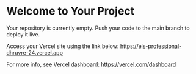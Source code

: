 # Welcome to Your Project

Your repository is currently empty. Push your code to the main branch to deploy it live.

Access your Vercel site using the link below:
https://els-professional-dhruvre-24.vercel.app

For more info, see Vercel dashboard: https://vercel.com/dashboard